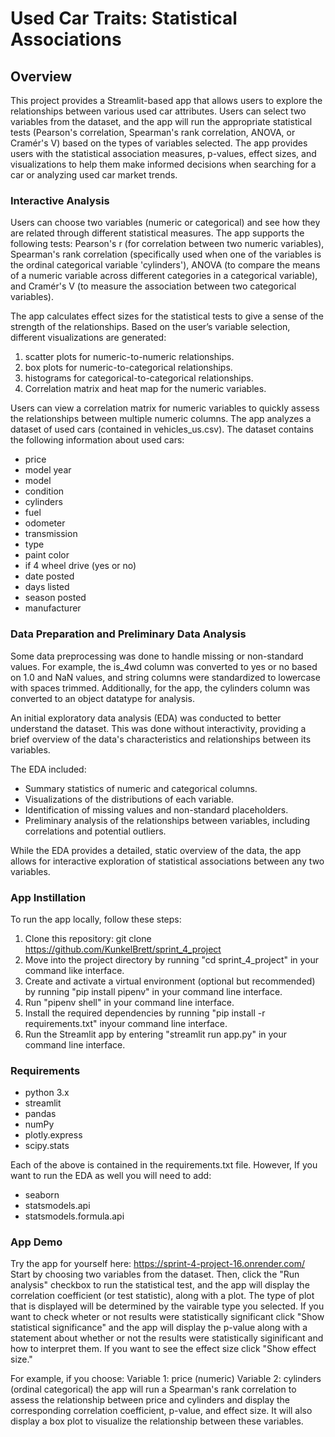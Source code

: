 # Used Car Traits: Statistical Associations
## Overview

This project provides a Streamlit-based app that allows users to explore the relationships between various used car attributes. Users can select two variables from the dataset, and the app will run the appropriate statistical tests (Pearson's correlation, Spearman's rank correlation, ANOVA, or Cramér's V) based on the types of variables selected. The app provides users with the statistical association measures, p-values, effect sizes, and visualizations to help them make informed decisions when searching for a car or analyzing used car market trends.

### Interactive Analysis
Users can choose two variables (numeric or categorical) and see how they are related through different statistical measures.
The app supports the following tests: Pearson's r (for correlation between two numeric variables),
Spearman's rank correlation (specifically used when one of the variables is the ordinal categorical variable 'cylinders'),
ANOVA (to compare the means of a numeric variable across different categories in a categorical variable), and
Cramér's V (to measure the association between two categorical variables).

The app calculates effect sizes for the statistical tests to give a sense of the strength of the relationships.
Based on the user’s variable selection, different visualizations are generated:
1. scatter plots for numeric-to-numeric relationships.
2. box plots for numeric-to-categorical relationships.
3. histograms for categorical-to-categorical relationships.
4. Correlation matrix and heat map for the numeric variables.

Users can view a correlation matrix for numeric variables to quickly assess the relationships between multiple numeric columns.
The app analyzes a dataset of used cars (contained in vehicles_us.csv). The dataset contains the following information about used cars:

- price
- model year
- model
- condition
- cylinders
- fuel
- odometer
- transmission
- type
- paint color
- if 4 wheel drive (yes or no)
- date posted
- days listed
- season posted
- manufacturer


### Data Preparation and Preliminary Data Analysis
Some data preprocessing was done to handle missing or non-standard values. For example, the is_4wd column was converted to yes or no based on 1.0 and NaN values, and string columns were standardized to lowercase with spaces trimmed. Additionally, for the app, the cylinders column was converted to an object datatype for analysis.


An initial exploratory data analysis (EDA) was conducted to better understand the dataset. This was done without interactivity, providing a brief overview of the data's characteristics and relationships between its variables.

The EDA included:
- Summary statistics of numeric and categorical columns.
- Visualizations of the distributions of each variable.
- Identification of missing values and non-standard placeholders.
- Preliminary analysis of the relationships between variables, including correlations and potential outliers.

While the EDA provides a detailed, static overview of the data, the app allows for interactive exploration of statistical associations between any two variables.

### App Instillation
To run the app locally, follow these steps:

1. Clone this repository: git clone https://github.com/KunkelBrett/sprint_4_project
2. Move into the project directory by running "cd sprint_4_project" in your command like interface.
3. Create and activate a virtual environment (optional but recommended) by running "pip install pipenv" in your command line interface.
4. Run "pipenv shell" in your command line interface.
5. Install the required dependencies by running "pip install -r requirements.txt" inyour command line interface.
6. Run the Streamlit app by entering "streamlit run app.py" in your command line interface.

### Requirements
- python 3.x
- streamlit
- pandas
- numPy
- plotly.express
- scipy.stats

Each of the above is contained in the requirements.txt file. However, If you want to run the EDA as well you will need to add:
- seaborn
- statsmodels.api
- statsmodels.formula.api

### App Demo
Try the app for yourself here: https://sprint-4-project-16.onrender.com/
Start by choosing two variables from the dataset. Then, click the "Run analysis" checkbox to run the statistical test, and the app will display the correlation coefficient (or test statistic), along with a plot. The type of plot that is displayed will be determined by the vairable type you selected. If you want to check wheter or not results were statistically significant click "Show statistical significance" and the app will display the p-value along with a statement about whether or not the results were statistically siginificant and how to interpret them. If you want to see the effect size click "Show effect size."

For example, if you choose:
Variable 1: price (numeric)
Variable 2: cylinders (ordinal categorical)
the app will run a Spearman's rank correlation to assess the relationship between price and cylinders and display the corresponding correlation coefficient, p-value, and effect size. It will also display a box plot to visualize the relationship between these variables.